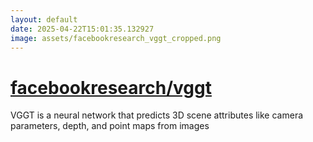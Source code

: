 ```yaml
---
layout: default
date: 2025-04-22T15:01:35.132927
image: assets/facebookresearch_vggt_cropped.png
---
```


# [facebookresearch/vggt](https://github.com/facebookresearch/vggt)

VGGT is a neural network that predicts 3D scene attributes like camera parameters, depth, and point maps from images
